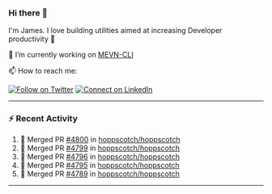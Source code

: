 ### Hi there 👋

I'm James. I love building utilities aimed at increasing Developer productivity :raised_hands: 

🔭 I’m currently working on [MEVN-CLI](https://github.com/madlabsinc/mevn-cli)

📫 How to reach me:

[![Follow on Twitter](https://img.shields.io/badge/--twitter?label=Twitter&logo=Twitter&style=social)](https://twitter.com/james_madhacks) [![Connect on LinkedIn](https://img.shields.io/badge/--linkedin?label=LinkedIn&logo=LinkedIn&style=social)](https://www.linkedin.com/in/jamesgeorge007)

---

### :zap: Recent Activity

<!--START_SECTION:activity-->
1. 🎉 Merged PR [#4800](https://github.com/hoppscotch/hoppscotch/pull/4800) in [hoppscotch/hoppscotch](https://github.com/hoppscotch/hoppscotch)
2. 🎉 Merged PR [#4799](https://github.com/hoppscotch/hoppscotch/pull/4799) in [hoppscotch/hoppscotch](https://github.com/hoppscotch/hoppscotch)
3. 🎉 Merged PR [#4796](https://github.com/hoppscotch/hoppscotch/pull/4796) in [hoppscotch/hoppscotch](https://github.com/hoppscotch/hoppscotch)
4. 🎉 Merged PR [#4795](https://github.com/hoppscotch/hoppscotch/pull/4795) in [hoppscotch/hoppscotch](https://github.com/hoppscotch/hoppscotch)
5. 🎉 Merged PR [#4789](https://github.com/hoppscotch/hoppscotch/pull/4789) in [hoppscotch/hoppscotch](https://github.com/hoppscotch/hoppscotch)
<!--END_SECTION:activity-->

---

<!--
**jamesgeorge007/jamesgeorge007** is a ✨ _special_ ✨ repository because its `README.md` (this file) appears on your GitHub profile.

Here are some ideas to get you started:

- 🌱 I’m currently learning ...
- 👯 I’m looking to collaborate on ...
- 🤔 I’m looking for help with ...
- 💬 Ask me about ...
- 😄 Pronouns: ...
- ⚡ Fun fact: ...
-->
